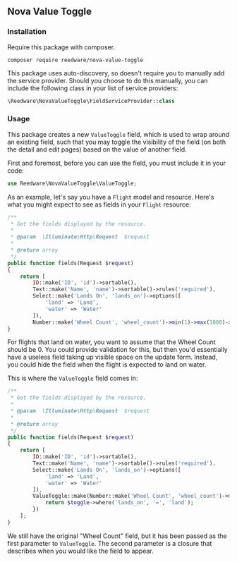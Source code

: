 ## Nova Value Toggle

### Installation

Require this package with composer.

```shell
composer require reedware/nova-value-toggle
```

This package uses auto-discovery, so doesn't require you to manually add the service provider. Should you choose to do this manually, you can include the following class in your list of service providers:

```php
\Reedware\NovaValueToggle\FieldServiceProvider::class
```

### Usage

This package creates a new `ValueToggle` field, which is used to wrap around an existing field, such that you may toggle the visibility of the field (on both the detail and edit pages) based on the value of another field.

First and foremost, before you can use the field, you must include it in your code:

```php
use Reedware\NovaValueToggle\ValueToggle;
```

As an example, let's say you have a `Flight` model and resource. Here's what you might expect to see as fields in your `Flight` resource:

```php
/**
 * Get the fields displayed by the resource.
 *
 * @param  \Illuminate\Http\Request  $request
 *
 * @return array
 */
public function fields(Request $request)
{
    return [
        ID::make('ID', 'id')->sortable(),
        Text::make('Name', 'name')->sortable()->rules('required'),
        Select::make('Lands On', 'lands_on')->options([
            'land' => 'Land',
            'water' => 'Water'
        ]),
        Number::make('Wheel Count', 'wheel_count')->min(1)->max(1000)->step(1)
}
```

For flights that land on water, you want to assume that the Wheel Count should be 0. You could provide validation for this, but then you'd essentially have a useless field taking up visible space on the update form. Instead, you could hide the field when the flight is expected to land on water.

This is where the `ValueToggle` field comes in:

```php
/**
 * Get the fields displayed by the resource.
 *
 * @param  \Illuminate\Http\Request  $request
 *
 * @return array
 */
public function fields(Request $request)
{
    return [
        ID::make('ID', 'id')->sortable(),
        Text::make('Name', 'name')->sortable()->rules('required'),
        Select::make('Lands On', 'lands_on')->options([
            'land' => 'Land',
            'water' => 'Water'
        ]),
        ValueToggle::make(Number::make('Wheel Count', 'wheel_count')->min(1)->max(1000)->step(1), function($toggle) {
            return $toggle->where('lands_on', '=', 'land');
        })
    ];
}
```

We still have the original "Wheel Count" field, but it has been passed as the first parameter to `ValueToggle`. The second parameter is a closure that describes when you would like the field to appear.
